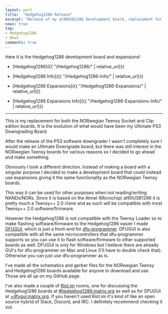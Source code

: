 ```yaml
---
layout: post
title:  "Hedgehog1286 Release"
excerpt: "Release of my at90USB1286 Development board, replacement for NORwegian Teensy"
news: true
tag:
- Hedgehog1286
- News
comments: true
---
```

Here it is the Hedgehog1286 development board and expansions!

* [Hedgehog1286]({{ "/Hedgehog1286/" | relative_url}})    

* [Hedgehog1286 Info]({{ "/Hedgehog1286-Info/" | relative_url}})

* [Hedgehog1286 Expansions]({{ "/Hedgehog1286-Expansions/" | relative_url}})  

* [Hedgehog1286 Expansions Info]({{ "/Hedgehog1286-Expansions-Info/" | relative_url}})

---

This is my replacement for both the NORwegian Teensy Socket and Clip edition boards. It is the evolution of what would have been my Ultimate PS3 Downgrading Board.

After the release of the PS3 software downgrader I wasn't completely sure I would make an Ultimate Downgrade board, but there was still interest in the NORwegian Teensy boards for various reasons so I decided to go ahead and make something.

Obviously I took a different direction. Instead of making a board with a singular purpose I decided to make a development board that could instead use expansions giving it the same functionality as the NORwegian Teensy boards.

This way it can be used for other purposes when not reading/writing NANDs/NORs. Since it is based on the Atmel (Microchip) at90USB1286 it is pretty much a Teensy++ 2.0 clone and as such will be compatible with most Teensy++ 2.0 software/firmware.

However the Hedgehog1286 is not compatible with the Teensy Loader so to make flashing software/firmware to the Hedgehog1286 easier I made [DFUGUI](https://github.com/Zeigren/DFUGUI), which is just a front-end for [dfu-programmer](https://github.com/dfu-programmer/dfu-programmer). DFUGUI is also compatible with all the same microcontrollers that dfu-programmer supports so you can use it to flash software/firmware to other supported boards as well. DFUGUI is only for Windows but I believe there are already GUI's for dfu-programmer on Mac and Linux (I'll have to double check that). Otherwise you can just use dfu-programmer as is.

I've made all the schematics and gerber files for the NORwegian Teensy and Hedgehog1286 boards available for anyone to download and use. Those are all up on my GitHub page.

I've also made a couple of [Riot.im](https://riot.im) rooms, one for discussing the Hedgehog1286 boards at [#hedgehog1286:matrix.org](https://riot.im/app/#/room/#hedgehog1286:matrix.org) as well as for DFUGUI at [+dfugui:matrix.org](https://riot.im/app/#/group/+dfugui:matrix.org). If you haven't used Riot.im it's kind of like an open source hybrid of Slack, Discord, and IRC. I definitely recommend checking it out.